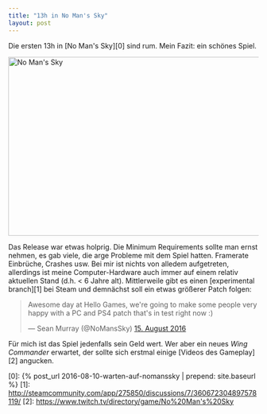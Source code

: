 ```yaml
---
title: "13h in No Man's Sky"
layout: post
---
```


Die ersten 13h in [No Man's Sky][0] sind rum. Mein Fazit: ein schönes Spiel.

<a data-flickr-embed="true"  href="https://www.flickr.com/photos/cringe/albums/72157672425472266" title="No Man&#x27;s Sky"><img src="https://c7.staticflickr.com/9/8482/28730881230_a38219a4bb_z.jpg" width="640" height="360" alt="No Man&#x27;s Sky"></a><script async src="//embedr.flickr.com/assets/client-code.js" charset="utf-8"></script>

Das Release war etwas holprig. Die Minimum Requirements sollte man ernst nehmen, es gab viele, die arge Probleme mit dem Spiel hatten. Framerate Einbrüche, Crashes usw. Bei mir ist nichts von alledem aufgetreten, allerdings ist meine Computer-Hardware auch immer auf einem relativ aktuellen Stand (d.h. < 6 Jahre alt). Mittlerweile gibt es einen [experimental branch][1] bei Steam und demnächst soll ein etwas größerer Patch folgen:

<blockquote class="twitter-tweet" data-lang="de"><p lang="en" dir="ltr">Awesome day at Hello Games, we&#39;re going to make some people very happy with a PC and PS4 patch that&#39;s in test right now :)</p>&mdash; Sean Murray (@NoMansSky) <a href="https://twitter.com/NoMansSky/status/765327116317646849">15. August 2016</a></blockquote>
<script async src="//platform.twitter.com/widgets.js" charset="utf-8"></script>

Für mich ist das Spiel jedenfalls sein Geld wert. Wer aber ein neues *Wing Commander* erwartet, der sollte sich erstmal einige [Videos des Gameplay][2] angucken.

[0]: {% post_url 2016-08-10-warten-auf-nomanssky | prepend: site.baseurl %}
[1]: http://steamcommunity.com/app/275850/discussions/7/360672304897578119/
[2]: https://www.twitch.tv/directory/game/No%20Man's%20Sky
